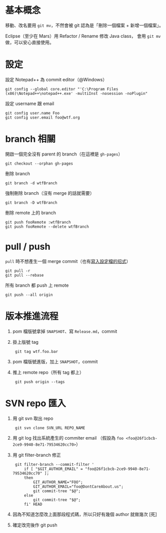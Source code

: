 基本概念
========

移動、改名要用 `git mv`，不然會被 git 認為是「刪除一個檔案 + 新增一個檔案」。

Eclipse（至少在 Mars）用 Refactor / Rename 修改 Java class，
會用 `git mv` 做，可以安心直接使用。


設定
====

設定 Notepad++ 為 commit editor（@Windows）

	git config --global core.editor "'C:\Program Files (x86)\Notepad++\notepad++.exe' -multiInst -nosession -noPlugin"


設定 username 跟 email

	git config user.name Foo
	git config user.email foo@wtf.org


branch 相關
===========

開啟一個完全沒有 parent 的 branch（在這裡是 `gh-pages`）

	git checkout --orphan gh-pages


刪除 branch

	git branch -d wtfBranch


強制刪除 branch（沒有 merge 的話就需要）

	git branch -D wtfBranch


刪除 remote 上的 branch

	git push fooRemote :wtfBranch
	git push fooRemote --delete wtfBranch


pull / push
===========

`pull` 時不想產生一個 merge commit（也有[寫入設定檔的招式](http://ihower.tw/blog/archives/3843)）

	git pull -r
	git pull --rebase


所有 branch 都 push 上 remote

	git push --all origin


版本推進流程
============

1. pom 檔版號拿掉 `SNAPSHOT`、寫 `Release.md`，commit
1. 掛上版號 tag

		git tag wtf.foo.bar

1. pom 檔版號進版，加上 `SNAPSHOT`，commit
1. 推上 remote repo（所有 tag 都上）

		git push origin --tags


SVN repo 匯入
=============

1. 用 git svn 取出 repo

		git svn clone SVN_URL REPO_NAME
		
1. 用 git log 找出系統產生的 commiter email
	（假設為 `foo <foo@26f1cbcb-2ce9-9940-8e71-79534620cc70>`）
1. 用 git filter-branch 修正

		git filter-branch --commit-filter '
			if [ "$GIT_AUTHOR_EMAIL" = "foo@26f1cbcb-2ce9-9940-8e71-79534620cc70" ];
			then
				GIT_AUTHOR_NAME="FOO";
				GIT_AUTHOR_EMAIL="foo@DontCareAbout.us";
				git commit-tree "$@";
			else
				git commit-tree "$@";
			fi' HEAD
1. 因為不知道怎麼改上面那段程式碼，所以只好有幾個 author 就做幾次 [死]
1. 確定改完後作 git push
